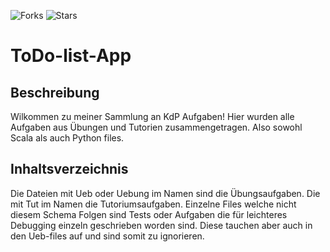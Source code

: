 ![Forks](https://img.shields.io/badge/forks-44-blue)
![Stars](https://img.shields.io/badge/stars-13-yellow)
# ToDo-list-App

## Beschreibung
Wilkommen zu meiner Sammlung an KdP Aufgaben! Hier wurden alle Aufgaben aus Übungen und Tutorien zusammengetragen. Also sowohl Scala als auch Python files.

## Inhaltsverzeichnis
Die Dateien mit Ueb oder Uebung im Namen sind die Übungsaufgaben. Die mit Tut im Namen die Tutoriumsaufgaben. Einzelne Files welche nicht diesem Schema Folgen 
sind Tests oder Aufgaben die für leichteres Debugging einzeln geschrieben worden sind. Diese tauchen aber auch in den Ueb-files auf und sind somit zu ignorieren.
